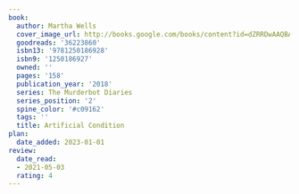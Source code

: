 ```yaml
---
book:
  author: Martha Wells
  cover_image_url: http://books.google.com/books/content?id=dZRRDwAAQBAJ&printsec=frontcover&img=1&zoom=1&edge=curl&source=gbs_api
  goodreads: '36223860'
  isbn13: '9781250186928'
  isbn9: '1250186927'
  owned: ''
  pages: '158'
  publication_year: '2018'
  series: The Murderbot Diaries
  series_position: '2'
  spine_color: '#c09162'
  tags: ''
  title: Artificial Condition
plan:
  date_added: 2023-01-01
review:
  date_read:
  - 2021-05-03
  rating: 4
---
```

